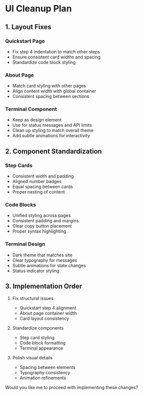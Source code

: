 # UI Cleanup Plan

## 1. Layout Fixes

### Quickstart Page
- Fix step 4 indentation to match other steps
- Ensure consistent card widths and spacing
- Standardize code block styling

### About Page
- Match card styling with other pages
- Align content width with global container
- Consistent spacing between sections

### Terminal Component
- Keep as design element
- Use for status messages and API limits
- Clean up styling to match overall theme
- Add subtle animations for interactivity

## 2. Component Standardization

### Step Cards
- Consistent width and padding
- Aligned number badges
- Equal spacing between cards
- Proper nesting of content

### Code Blocks
- Unified styling across pages
- Consistent padding and margins
- Clear copy button placement
- Proper syntax highlighting

### Terminal Design
- Dark theme that matches site
- Clear typography for messages
- Subtle animations for state changes
- Status indicator styling

## 3. Implementation Order

1. Fix structural issues
   - Quickstart step 4 alignment
   - About page container width
   - Card layout consistency

2. Standardize components
   - Step card styling
   - Code block formatting
   - Terminal appearance

3. Polish visual details
   - Spacing between elements
   - Typography consistency
   - Animation refinements

Would you like me to proceed with implementing these changes?